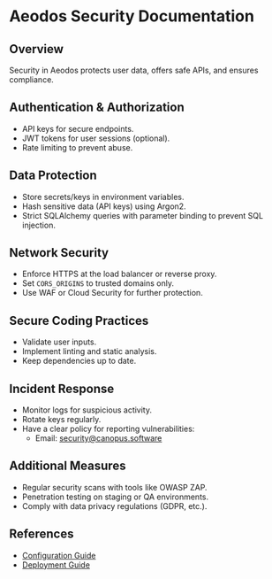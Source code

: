 
# Aeodos Security Documentation

## Overview
Security in Aeodos protects user data, offers safe APIs, and ensures compliance.

## Authentication & Authorization
- API keys for secure endpoints.
- JWT tokens for user sessions (optional).
- Rate limiting to prevent abuse.

## Data Protection
- Store secrets/keys in environment variables.
- Hash sensitive data (API keys) using Argon2.
- Strict SQLAlchemy queries with parameter binding to prevent SQL injection.

## Network Security
- Enforce HTTPS at the load balancer or reverse proxy.
- Set `CORS_ORIGINS` to trusted domains only.
- Use WAF or Cloud Security for further protection.

## Secure Coding Practices
- Validate user inputs.
- Implement linting and static analysis.
- Keep dependencies up to date.

## Incident Response
- Monitor logs for suspicious activity.
- Rotate keys regularly.
- Have a clear policy for reporting vulnerabilities:
  - Email: security@canopus.software

## Additional Measures
- Regular security scans with tools like OWASP ZAP.
- Penetration testing on staging or QA environments.
- Comply with data privacy regulations (GDPR, etc.).

## References
- [Configuration Guide](../configuration/README.md)
- [Deployment Guide](../deployment/README.md)